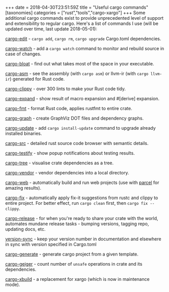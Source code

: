 +++
date = 2018-04-30T23:51:59Z
title = "Useful cargo commands"
[taxonomies]
categories = ["rust","tools","cargo-xargo"]
+++
Some additional cargo commands exist to provide unprecedented level of support and extensibility to regular cargo. Here's a list of commands I use (will be updated over time, last update 2018-05-01):

<!-- more -->

[cargo-edit](https://github.com/killercup/cargo-edit) -  `cargo add`, `cargo rm`, `cargo upgrade` Cargo.toml dependencies.

[cargo-watch](https://github.com/passcod/cargo-watch) - add a `cargo watch` command to monitor and rebuild source in case of changes.

[cargo-bloat](https://github.com/RazrFalcon/cargo-bloat) - find out what takes most of the space in your executable.

[cargo-asm](https://github.com/gnzlbg/cargo-asm) - see the assembly (with `cargo asm`) or llvm-ir (with `cargo llvm-ir`) generated for Rust code.

[cargo-clippy](https://github.com/rust-lang-nursery/rust-clippy) - over 300 lints to make your Rust code tidy.

[cargo-expand](https://github.com/dtolnay/cargo-expand) - show result of macro expansion and #[derive] expansion.

[cargo-fmt](https://github.com/rust-lang-nursery/rustfmt) - format Rust code, applies rustfmt to entire crate.

[cargo-graph](https://github.com/kbknapp/cargo-graph) - create GraphViz DOT files and dependency graphs.

[cargo-update](https://github.com/nabijaczleweli/cargo-update) - add `cargo install-update` command to upgrade already installed binaries.

[cargo-src](https://github.com/nrc/cargo-src) - detailed rust source code browser with semantic details.

[cargo-testify](https://github.com/greyblake/cargo-testify) - show popup notifications about testing results.

[cargo-tree](https://github.com/sfackler/cargo-tree) - visualise crate dependencies as a tree.

[cargo-vendor](https://github.com/alexcrichton/cargo-vendor) - vendor dependencies into a local directory.

[cargo-web](https://github.com/koute/cargo-web) - automatically build and run web projects (use with [parcel](https://github.com/koute/parcel-plugin-cargo-web) for amazing results).

[cargo-fix](https://github.com/rust-lang-nursery/rustfix) - automatically apply fix-it suggestions from rustc and clippy to entire project. For better effect, run `cargo clean` first, then `cargo fix --clippy`.

[cargo-release](https://github.com/sunng87/cargo-release) - for when you're ready to share your crate with the world, automates mundane release tasks - bumping versions, tagging repo, updating docs, etc.

[version-sync](https://github.com/mgeisler/version-sync) - keep your version number in documentation and elsewhere in sync with version specified in Cargo.toml

[cargo-generate](https://github.com/ashleygwilliams/cargo-generate) - generate cargo project from a given template.

[cargo-geiger](https://github.com/anderejd/cargo-geiger) - count number of `unsafe` operations in crate and its dependencies.

[cargo-xbuild](https://github.com/rust-osdev/cargo-xbuild) - a replacement for xargo (which is now in maintenance mode).
